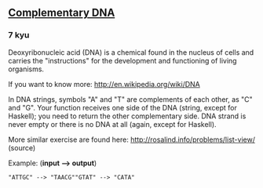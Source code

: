 <h2><a href=https://www.codewars.com/kata/554e4a2f232cdd87d9000038/train/java/67fa4b39e8cda68103bd555f target="_blank">Complementary DNA</a></h2><h3>7 kyu</h3><p>Deoxyribonucleic acid (DNA) is a chemical found in the nucleus of cells and carries the "instructions" for the development and functioning of living organisms.</p><p>If you want to know more: <a href="http://en.wikipedia.org/wiki/DNA" data-turbolinks="false" target="_blank">http://en.wikipedia.org/wiki/DNA</a></p><p>In DNA strings, symbols "A" and "T" are complements of each other, as "C" and "G". Your function receives one side of the DNA (string, except for Haskell); you need to return the other complementary side. DNA strand is never empty or there is no DNA at all (again, except for Haskell).</p><p>More similar exercise are found here: <a href="http://rosalind.info/problems/list-view/" data-turbolinks="false" target="_blank">http://rosalind.info/problems/list-view/</a> (source)</p><p>Example: (<strong>input --&gt; output</strong>)</p><pre><code>"ATTGC" --&gt; "TAACG""GTAT" --&gt; "CATA"</code></pre>